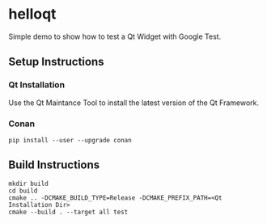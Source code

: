 # helloqt
Simple demo to show how to test a Qt Widget with Google Test.

## Setup Instructions
### Qt Installation
Use the Qt Maintance Tool to install the latest version of the Qt Framework.

### Conan
```shell
pip install --user --upgrade conan
```

## Build Instructions

```shell
mkdir build
cd build
cmake .. -DCMAKE_BUILD_TYPE=Release -DCMAKE_PREFIX_PATH=<Qt Installation Dir>
cmake --build . --target all test
```
